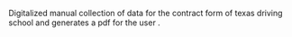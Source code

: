 Digitalized manual collection of data for the contract form of texas driving school and generates a pdf for the user
.








